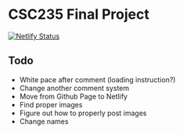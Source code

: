 # CSC235 Final Project

[![Netlify Status](https://api.netlify.com/api/v1/badges/f888b5b4-2f5b-41c1-87d6-3a28aa465989/deploy-status)](https://app.netlify.com/sites/upbeat-engelbart-234779/deploys)

## Todo
* White pace after comment (loading instruction?)
* Change another comment system
* Move from Github Page to Netlify
* Find proper images
* Figure out how to properly post images
* Change names

